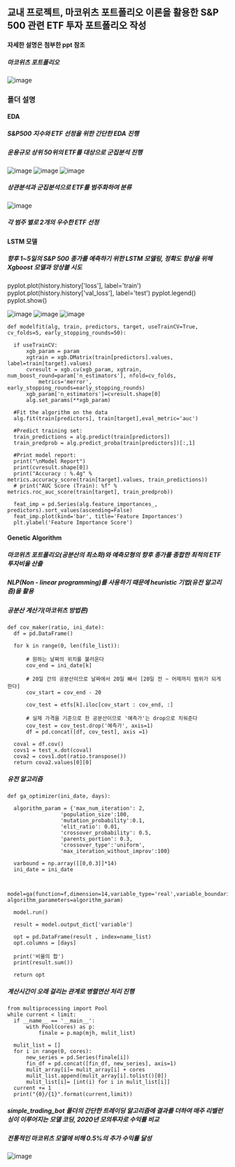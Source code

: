 ## 교내 프로젝트, 마코위츠 포트폴리오 이론을 활용한 S&P 500 관련 ETF 투자 포트폴리오 작성
#### 자세한 설명은 첨부한 ppt 참조
##### 마코위츠 포트폴리오
![image](https://user-images.githubusercontent.com/76254564/107885753-584d0f00-6f3f-11eb-8611-16e008853469.png)

### 폴더 설명
#### EDA
##### S&P500 지수와 ETF 선정을 위한 간단한 EDA 진행
##### 운용규모 상위 50위의 ETF를 대상으로 군집분석 진행
![image](https://user-images.githubusercontent.com/76254564/107885517-196a8980-6f3e-11eb-8bf7-27c78343caf9.png)
![image](https://user-images.githubusercontent.com/76254564/107885547-4cad1880-6f3e-11eb-9750-add409cee072.png)
![image](https://user-images.githubusercontent.com/76254564/107885529-30a97700-6f3e-11eb-8b94-298364c02d8c.png)
##### 상관분석과 군집분석으로 ETF를 범주화하여 분류
![image](https://user-images.githubusercontent.com/76254564/107885554-5df62500-6f3e-11eb-9763-24c57aa8dc62.png)
##### 각 범주 별로 2개의 우수한 ETF 선정

#### LSTM 모델
##### 향후 1~5일의 S&P 500 종가를 예측하기 위한 LSTM 모델링, 정확도 향상을 위해 Xgboost 모델과 앙상블 시도

  pyplot.plot(history.history['loss'], label='train')
  pyplot.plot(history.history['val_loss'], label='test')
  pyplot.legend()
  pyplot.show()
  
![image](https://user-images.githubusercontent.com/76254564/107885637-cd6c1480-6f3e-11eb-9691-405c439bf4ad.png)
![image](https://user-images.githubusercontent.com/76254564/107885643-dc52c700-6f3e-11eb-8d0e-372f5f200d37.png)
![image](https://user-images.githubusercontent.com/76254564/107885615-bb8a7180-6f3e-11eb-8e54-be0b8bf2fc22.png)

    def modelfit(alg, train, predictors, target, useTrainCV=True, cv_folds=5, early_stopping_rounds=50):

      if useTrainCV:
          xgb_param = param
          xgtrain = xgb.DMatrix(train[predictors].values, label=train[target].values)
          cvresult = xgb.cv(xgb_param, xgtrain, num_boost_round=param['n_estimators'], nfold=cv_folds,
              metrics='merror', early_stopping_rounds=early_stopping_rounds)
          xgb_param['n_estimators']=cvresult.shape[0]
          alg.set_params(**xgb_param)

      #Fit the algorithm on the data
      alg.fit(train[predictors], train[target],eval_metric='auc')

      #Predict training set:
      train_predictions = alg.predict(train[predictors])
      train_predprob = alg.predict_proba(train[predictors])[:,1]

      #Print model report:
      print("\nModel Report")
      print(cvresult.shape[0])
      print("Accuracy : %.4g" % metrics.accuracy_score(train[target].values, train_predictions))
      # print("AUC Score (Train): %f" % metrics.roc_auc_score(train[target], train_predprob))

      feat_imp = pd.Series(alg.feature_importances_, predictors).sort_values(ascending=False)
      feat_imp.plot(kind='bar', title='Feature Importances')
      plt.ylabel('Feature Importance Score')
      
#### Genetic Algorithm
##### 마코위츠 포트폴리오(공분산의 최소화)와 예측모형의 향후 종가를 종합한 최적의 ETF 투자비율 산출
##### NLP(Non - linear programming)를 사용하기 때문에 heuristic 기법(유전 알고리즘)을 활용

##### 공분산 계산기(마코위츠 방법론)
    def cov_maker(ratio, ini_date):
      df = pd.DataFrame()

      for k in range(0, len(file_list)):

          # 원하는 날짜의 위치를 불러온다
          cov_end = ini_date[k]

          # 20일 간의 공분산이므로 날짜에서 20일 뺴서 [20일 전 ~ 어제까지 범위가 되게 한다]
          cov_start = cov_end - 20

          cov_test = etfs[k].iloc[cov_start : cov_end, :]

          # 실제 가격을 기준으로 한 공분산이므로 '예측가'는 drop으로 치워준다
          cov_test = cov_test.drop('예측가', axis=1)
          df = pd.concat([df, cov_test], axis =1)

      coval = df.cov()
      covs1 = test_x.dot(coval)
      cova2 = covs1.dot(ratio.transpose())
      return cova2.values[0][0]
      
##### 유전 알고리즘
    def ga_optimizer(ini_date, days):

      algorithm_param = {'max_num_iteration': 2,
                     'population_size':100,
                     'mutation_probability':0.1,
                     'elit_ratio': 0.01,
                     'crossover_probability': 0.5,
                     'parents_portion': 0.3,
                     'crossover_type':'uniform',
                     'max_iteration_without_improv':100}

      varbound = np.array([[0,0.3]]*14)
      ini_date = ini_date


      model=ga(function=f,dimension=14,variable_type='real',variable_boundaries=varbound, algorithm_parameters=algorithm_param)

      model.run()

      result = model.output_dict['variable']

      opt = pd.DataFrame(result , index=name_list)
      opt.columns = [days]

      print('비율의 합')
      print(result.sum())

      return opt
      
##### 계산시간이 오래 걸리는 관계로 병렬연산 처리 진행
    from multiprocessing import Pool
    while current < limit:
      if __name__ == '__main__':
          with Pool(cores) as p:
              finale = p.map(mjh, mulit_list)

      mulit_list = []
      for i in range(0, cores):
          new_series = pd.Series(finale[i])
          fin_df = pd.concat([fin_df, new_series], axis=1)
          mulit_array[i]= mulit_array[i] + cores
          mulit_list.append(mulit_array[i].tolist()[0])
          mulit_list[i]= [int(i) for i in mulit_list[i]]
      current += 1
      print("{0}/{1}".format(current,limit))
      
 ##### simple_trading_bot 폴더의 간단한 트레이딩 알고리즘에 결과를 더하여 매주 리벨런싱이 이루어지는 모델 코딩, 2020년 모의투자로 수익률 비교
 ##### 전통적인 마코위츠 모델에 비해 0.5%의 추가 수익률 달성
 ![image](https://user-images.githubusercontent.com/76254564/107885893-1bcde300-6f40-11eb-8503-529910fcefbe.png)
